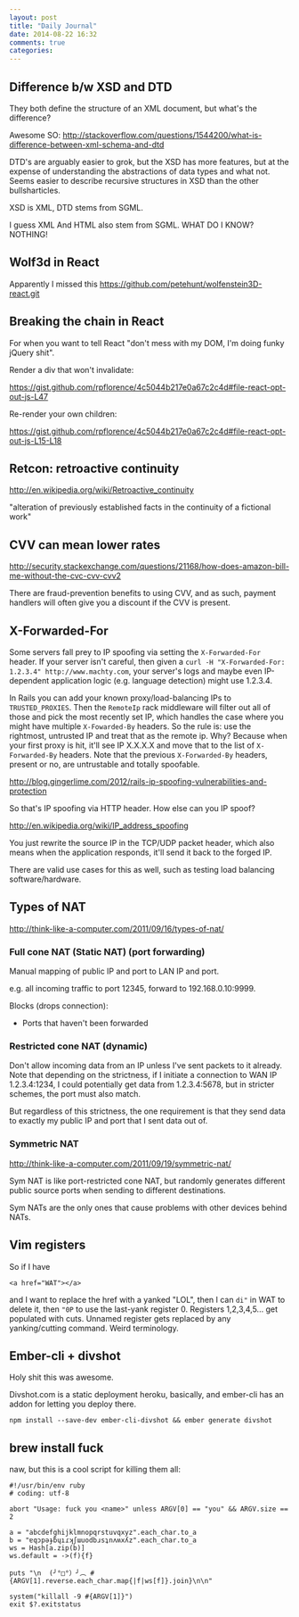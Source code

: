 ```yaml
---
layout: post
title: "Daily Journal"
date: 2014-08-22 16:32
comments: true
categories: 
---
```


## Difference b/w XSD and DTD

They both define the structure of an XML document, but what's the
difference?

Awesome SO:
http://stackoverflow.com/questions/1544200/what-is-difference-between-xml-schema-and-dtd

DTD's are arguably easier to grok, but the XSD has more features, but at
the expense of understanding the abstractions of data types and what
not. Seems easier to describe recursive structures in XSD than the other
bullsharticles.

XSD is XML, DTD stems from SGML.

I guess XML And HTML also stem from SGML. WHAT DO I KNOW? NOTHING!

## Wolf3d in React

Apparently I missed this https://github.com/petehunt/wolfenstein3D-react.git

## Breaking the chain in React

For when you want to tell React "don't mess with my DOM, I'm doing funky
jQuery shit".

Render a div that won't invalidate:

https://gist.github.com/rpflorence/4c5044b217e0a67c2c4d#file-react-opt-out-js-L47

Re-render your own children:

https://gist.github.com/rpflorence/4c5044b217e0a67c2c4d#file-react-opt-out-js-L15-L18

## Retcon: retroactive continuity

http://en.wikipedia.org/wiki/Retroactive_continuity

"alteration of previously established facts in the continuity of a
fictional work"

## CVV can mean lower rates

http://security.stackexchange.com/questions/21168/how-does-amazon-bill-me-without-the-cvc-cvv-cvv2

There are fraud-prevention benefits to using CVV, and as such, payment
handlers will often give you a discount if the CVV is present.

## X-Forwarded-For

Some servers fall prey to IP spoofing via setting the `X-Forwarded-For`
header. If your server isn't careful, then given a 
`curl -H "X-Forwarded-For: 1.2.3.4" http://www.machty.com`, your
server's logs and maybe even IP-dependent application logic (e.g.
language detection) might use 1.2.3.4. 

In Rails you can add your known proxy/load-balancing IPs to
`TRUSTED_PROXIES`. Then the `RemoteIp` rack middleware will filter out
all of those and pick the most recently set IP, which handles the case
where you might have multiple `X-Fowarded-By` headers. So the rule is:
use the rightmost, untrusted IP and treat that as the remote ip. Why?
Because when your first proxy is hit, it'll see IP X.X.X.X and move that
to the list of `X-Forwarded-By` headers. Note that the previous
`X-Forwarded-By` headers, present or no, are untrustable and totally
spoofable. 

http://blog.gingerlime.com/2012/rails-ip-spoofing-vulnerabilities-and-protection

So that's IP spoofing via HTTP header. How else can you IP spoof?

http://en.wikipedia.org/wiki/IP_address_spoofing

You just rewrite the source IP in the TCP/UDP packet header, which also
means when the application responds, it'll send it back to the forged
IP.

There are valid use cases for this as well, such as testing load
balancing software/hardware.

## Types of NAT

http://think-like-a-computer.com/2011/09/16/types-of-nat/

### Full cone NAT (Static NAT) (port forwarding)

Manual mapping of public IP and port to LAN IP and port.

e.g. all incoming traffic to port 12345, forward to 192.168.0.10:9999.

Blocks (drops connection): 

- Ports that haven't been forwarded

### Restricted cone NAT (dynamic)

Don't allow incoming data from an IP unless I've sent packets to it
already. Note that depending on the strictness, if I initiate a
connection to WAN IP 1.2.3.4:1234, I could potentially get data from
1.2.3.4:5678, but in stricter schemes, the port must also match.

But regardless of this strictness, the one requirement is that they send
data to exactly my public IP and port that I sent data out of.

### Symmetric NAT

http://think-like-a-computer.com/2011/09/19/symmetric-nat/

Sym NAT is like port-restricted cone NAT, but randomly generates
different public source ports when sending to different destinations.

Sym NATs are the only ones that cause problems with other devices behind
NATs.

## Vim registers

So if I have 

    <a href="WAT"></a>

and I want to replace the href with a yanked "LOL", then I can `di"` in
WAT to delete it, then `"0P` to use the last-yank register 0. Registers
1,2,3,4,5... get populated with cuts. Unnamed register gets replaced by
any yanking/cutting command. Weird terminology.

## Ember-cli + divshot

Holy shit this was awesome.

Divshot.com is a static deployment heroku, basically, and ember-cli has
an addon for letting you deploy there.

    npm install --save-dev ember-cli-divshot && ember generate divshot

## brew install fuck

naw, but this is a cool script for killing them all:

    #!/usr/bin/env ruby
    # coding: utf-8
    
    abort "Usage: fuck you <name>" unless ARGV[0] == "you" && ARGV.size == 2
    
    a = "abcdefghijklmnopqrstuvqxyz".each_char.to_a
    b = "ɐqɔpǝɟƃɥıɾʞʃɯuodbɹsʇnʌʍxʎz".each_char.to_a
    ws = Hash[a.zip(b)]
    ws.default = ->(f){f}
    
    puts "\n  (╯°□°）╯︵ #{ARGV[1].reverse.each_char.map{|f|ws[f]}.join}\n\n"
    
    system("killall -9 #{ARGV[1]}")
    exit $?.exitstatus


